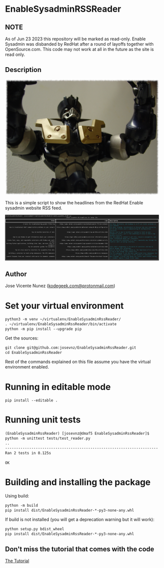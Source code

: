 # EnableSysadminRSSReader

## NOTE

As of Jun 23 2023 this repository will be marked as read-only. Enable Sysadmin was disbanded by RedHat after a round of layoffs together with OpenSource.com. This code may not work at all in the future as the site is read only.

## Description

![](mazinger-z.png)

This is a simple script to show the headlines from the RedHat Enable sysadmin website RSS feed.

![Articles for the day](https://raw.githubusercontent.com/josevnz/EnableSysadminRssReader/main/rssenablesysadminreader.png)

## Author

Jose Vicente Nunez (kodegeek.com@protonmail.com)

# Set your virtual environment

```shell
python3 -m venv ~/virtualenv/EnableSysadminRssReader/
. ~/virtualenv/EnableSysadminRssReader/bin/activate
python -m pip install --upgrade pip
```

Get the sources:

```shell
git clone git@github.com:josevnz/EnableSysadminRssReader.git
cd EnableSysadminRssReader
```

Rest of the commands explained on this file assume you have the virtual environment enabled.

# Running in editable mode

```shell
pip install --editable .
```

# Running unit tests

```shell
(EnableSysadminRssReader) [josevnz@dmaf5 EnableSysadminRssReader]$ python -m unittest tests/test_reader.py
..
----------------------------------------------------------------------
Ran 2 tests in 0.125s

OK
```

# Building and installing the package

Using build:

```shell
python -m build 
pip install dist/EnableSysadminRssReader-*-py3-none-any.whl
```

If build is not installed (you will get a deprecation warning but it will work):

```shell
python setup.py bdist_wheel
pip install dist/EnableSysadminRssReader-*-py3-none-any.whl
```

## Don't miss the tutorial that comes with the code

[The Tutorial](Scanning%20your%20Python%20code%20for%20third%20party%20vulnerabilities.md)
